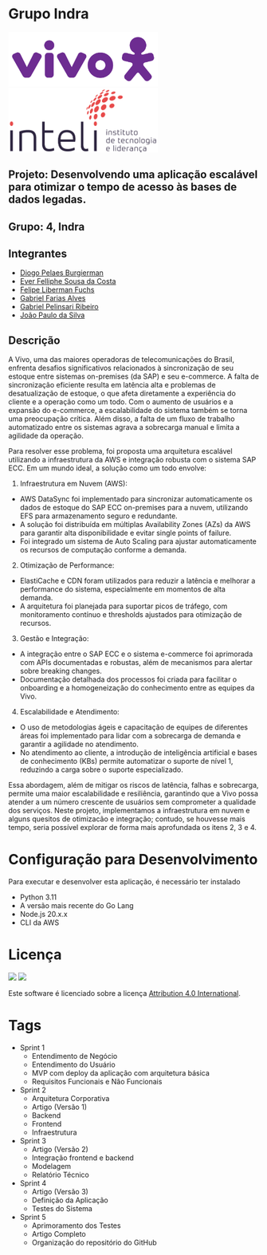 # Grupo Indra
<div>
    <img width="300px" src="artefatos/img/vivo-logo.png" />
    <img width="300px" src="inteli-logo.png" />
</div>

## Projeto: Desenvolvendo uma aplicação escalável para otimizar o tempo de acesso às bases de dados legadas.

## Grupo: 4, Indra

## Integrantes
- [Diogo Pelaes Burgierman]()
- [Ever Felliphe Sousa da Costa](https://www.linkedin.com/in/ever-costa/)
- [Felipe Liberman Fuchs](https://www.linkedin.com/in/fuchsfelipel)
- [Gabriel Farias Alves](https://www.linkedin.com/in/gabriel-farias-alves/)
- [Gabriel Pelinsari Ribeiro](https://www.linkedin.com/in/gabriel-pelinsari/)
- [João Paulo da Silva](https://www.linkedin.com/in/jo%C3%A3o-paulo-da-silva-a45229215/)

## Descrição 
A Vivo, uma das maiores operadoras de telecomunicações do Brasil, enfrenta desafios significativos relacionados à sincronização de seu estoque entre sistemas on-premises (da SAP) e seu e-commerce. A falta de sincronização eficiente resulta em latência alta e problemas de desatualização de estoque, o que afeta diretamente a experiência do cliente e a operação como um todo. Com o aumento de usuários e a expansão do e-commerce, a escalabilidade do sistema também se torna uma preocupação crítica. Além disso, a falta de um fluxo de trabalho automatizado entre os sistemas agrava a sobrecarga manual e limita a agilidade da operação.

Para resolver esse problema, foi proposta uma arquitetura escalável utilizando a infraestrutura da AWS e integração robusta com o sistema SAP ECC. Em um mundo ideal, a solução como um todo envolve:

1. Infraestrutura em Nuvem (AWS):
- AWS DataSync foi implementado para sincronizar automaticamente os dados de estoque do SAP ECC on-premises para a nuvem, utilizando EFS para armazenamento seguro e redundante.
- A solução foi distribuída em múltiplas Availability Zones (AZs) da AWS para garantir alta disponibilidade e evitar single points of failure.
- Foi integrado um sistema de Auto Scaling para ajustar automaticamente os recursos de computação conforme a demanda.

2. Otimização de Performance:
- ElastiCache e CDN foram utilizados para reduzir a latência e melhorar a performance do sistema, especialmente em momentos de alta demanda.
- A arquitetura foi planejada para suportar picos de tráfego, com monitoramento contínuo e thresholds ajustados para otimização de recursos.

3. Gestão e Integração:
 - A integração entre o SAP ECC e o sistema e-commerce foi aprimorada com APIs documentadas e robustas, além de mecanismos para alertar sobre breaking changes.
- Documentação detalhada dos processos foi criada para facilitar o onboarding e a homogeneização do conhecimento entre as equipes da Vivo.

4. Escalabilidade e Atendimento:
- O uso de metodologias ágeis e capacitação de equipes de diferentes áreas foi implementado para lidar com a sobrecarga de demanda e garantir a agilidade no atendimento.
- No atendimento ao cliente, a introdução de inteligência artificial e bases de conhecimento (KBs) permite automatizar o suporte de nível 1, reduzindo a carga sobre o suporte especializado.

Essa abordagem, além de mitigar os riscos de latência, falhas e sobrecarga, permite uma maior escalabilidade e resiliência, garantindo que a Vivo possa atender a um número crescente de usuários sem comprometer a qualidade dos serviços. Neste projeto, implementamos a infraestrutura em nuvem e alguns quesitos de otimizacão e integração; contudo, se houvesse mais tempo, seria possível explorar de forma mais aprofundada os itens 2, 3 e 4.

# Configuração para Desenvolvimento
Para executar e desenvolver esta aplicação, é necessário ter instalado
- Python 3.11
- A versão mais recente do Go Lang
- Node.js 20.x.x
- CLI da AWS


# Licença
<div>
    <img width="100px" src="https://creativecommons.org/wp-content/themes/vocabulary-theme/vocabulary/svg/cc/icons/cc-icons.svg#cc-logo" />
    <img width="100px" src="https://creativecommons.org/wp-content/themes/vocabulary-theme/vocabulary/svg/cc/icons/cc-icons.svg#cc-by" />
</div>

Este software é licenciado sobre a licença [Attribution 4.0 International](https://creativecommons.org/licenses/by/4.0/?ref=chooser-v1).

# Tags
- Sprint 1
    - Entendimento de Negócio
    - Entendimento do Usuário
    - MVP com deploy da aplicação com arquitetura básica
    - Requisitos Funcionais e Não Funcionais
- Sprint 2
    - Arquitetura Corporativa
    - Artigo (Versão 1)
    - Backend
    - Frontend
    - Infraestrutura
- Sprint 3
    - Artigo (Versão 2)
    - Integração frontend e backend
    - Modelagem
    - Relatório Técnico
- Sprint 4
    - Artigo (Versão 3)
    - Definição da Aplicação
    - Testes do Sistema
- Sprint 5
  - Aprimoramento dos Testes
  - Artigo Completo
  - Organização do repositório do GitHub